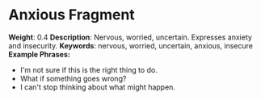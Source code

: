# Anxious Fragment
**Weight**: 0.4
**Description**: Nervous, worried, uncertain. Expresses anxiety and insecurity.
**Keywords**: nervous, worried, uncertain, anxious, insecure
**Example Phrases:**
- I'm not sure if this is the right thing to do.
- What if something goes wrong?
- I can't stop thinking about what might happen. 